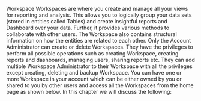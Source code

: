 Workspace
Workspaces are where you create and manage all your views for reporting and analysis. This allows you to logically group your data sets (stored in entities called Tables) and create insightful reports and Dashboard over your data. Further, it provides various methods to collaborate with other users. The Workspace also contains structural information on how the entities are related to each other.
Only the Account Administrator can create or delete Workspaces. They have the privileges to perform all possible operations such as creating Workspace, creating reports and dashboards, managing users, sharing reports etc.
They can add multiple Workspace Administrator to their Workspace with all the privileges except creating, deleting and backup Workspace.
You can have one or more Workspace in your account which can be either owned by you or shared to you by other users and access all the Workspaces from the home page as shown below.
In this chapter we will discuss the following: